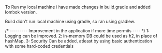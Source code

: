 To Run my local machine i have made changes in build.gradle and added lombok version.

Build didn't run local machine using gradle, so ran using gradlew.

/* --------- Improvement in the application if more time permits ---- */
1: Logging can be improved.
2: in-memory DB could be used as h2, in place of hashMap.
3: Security Can be added, atleast by using basic authentication with some hard-coded credentials